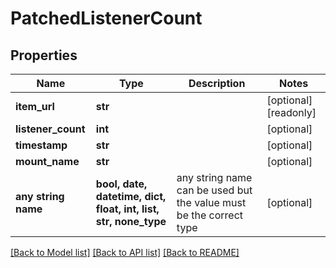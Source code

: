 # PatchedListenerCount


## Properties
Name | Type | Description | Notes
------------ | ------------- | ------------- | -------------
**item_url** | **str** |  | [optional] [readonly] 
**listener_count** | **int** |  | [optional] 
**timestamp** | **str** |  | [optional] 
**mount_name** | **str** |  | [optional] 
**any string name** | **bool, date, datetime, dict, float, int, list, str, none_type** | any string name can be used but the value must be the correct type | [optional]

[[Back to Model list]](../README.md#documentation-for-models) [[Back to API list]](../README.md#documentation-for-api-endpoints) [[Back to README]](../README.md)


